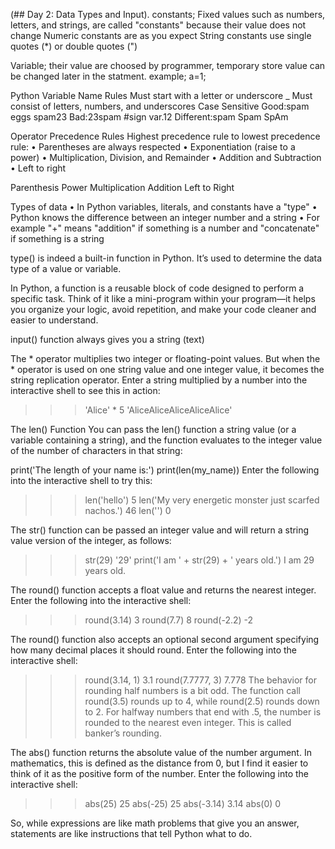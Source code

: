  (## Day 2: Data Types and Input).
 constants; Fixed values such as numbers, letters, and strings, are called
"constants" because their value does not change
Numeric constants are as you expect
String constants use single quotes (*)
or double quotes (")

Variable; their value are choosed by programmer, temporary store value can be changed later in the statment.
example; a=1;

Python Variable Name Rules
Must start with a letter or underscore _
Must consist of letters, numbers, and underscores
Case Sensitive
Good:spam  eggs  spam23
Bad:23spam  #sign  var.12
Different:spam  Spam  SpAm

Operator Precedence Rules
Highest precedence rule to lowest precedence rule:
• Parentheses are always respected
• Exponentiation (raise to a power)
• Multiplication, Division, and Remainder
• Addition and Subtraction
• Left to right

 Parenthesis
Power
Multiplication
Addition
Left to Right


Types of data
• In Python variables, literals, and
constants have a "type"
• Python knows the difference between
an integer number and a string
• For example "+" means "addition" if
something is a number and
"concatenate" if something is a string

type() is indeed a built-in function in Python. It’s used to determine the data type of a value or variable.

In Python, a function is a reusable block of code designed to perform a specific task. Think of it like a mini-program within your program—it helps you organize your logic, avoid repetition, and make your code cleaner and easier to understand.


 input() function always gives you a string (text)


The * operator multiplies two integer or floating-point values. But when the * operator is used on one string value and one integer value, it becomes the string replication operator. Enter a string multiplied by a number into the interactive shell to see this in action:

>>> 'Alice' * 5
'AliceAliceAliceAliceAlice'

The len() Function
You can pass the len() function a string value (or a variable containing a string), and the function evaluates to the integer value of the number of characters in that string:

print('The length of your name is:')
print(len(my_name))
Enter the following into the interactive shell to try this:

>>> len('hello')
5
>>> len('My very energetic monster just scarfed nachos.')
46
>>> len('')
0


The str() function can be passed an integer value and will return a string value version of the integer, as follows:

>>> str(29)
'29'
>>> print('I am ' + str(29) + ' years old.')
I am 29 years old.


The round() function accepts a float value and returns the nearest integer. Enter the following into the interactive shell:

>>> round(3.14)
3
>>> round(7.7)
8
>>> round(-2.2)
-2

The round() function also accepts an optional second argument specifying how many decimal places it should round. Enter the following into the interactive shell:

>>> round(3.14, 1)
3.1
>>> round(7.7777, 3)
7.778
The behavior for rounding half numbers is a bit odd. The function call round(3.5) rounds up to 4, while round(2.5) rounds down to 2. For halfway numbers that end with .5, the number is rounded to the nearest even integer. This is called banker’s rounding.

The abs() function returns the absolute value of the number argument. In mathematics, this is defined as the distance from 0, but I find it easier to think of it as the positive form of the number. Enter the following into the interactive shell:

>>> abs(25)
25
>>> abs(-25)
25
>>> abs(-3.14)
3.14
>>> abs(0)
0

So, while expressions are like math problems that give you an answer, statements are like instructions that tell Python what to do.

